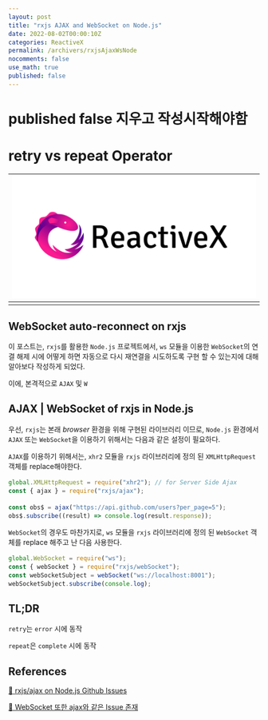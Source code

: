 ```yaml
---
layout: post
title: "rxjs AJAX and WebSocket on Node.js"
date: 2022-08-02T00:00:10Z
categories: ReactiveX
permalink: /archivers/rxjsAjaxWsNode
nocomments: false
use_math: true
published: false
---
```


# published false 지우고 작성시작해야함

# retry vs repeat Operator

| ![reactivex](/assets/posts/2022-08-02-nodeRxjsAjaxAndWS/reactivex_logo.png) |
| :-------------------------------------------------------------------------: |
|                                   <b></b>                                   |

## WebSocket auto-reconnect on rxjs

이 포스트는, `rxjs`를 활용한 `Node.js` 프로젝트에서, `ws` 모듈을 이용한 `WebSocket`의 연결 해제 시에 어떻게 하면 자동으로 다시 재연결을 시도하도록 구현 할 수 있는지에 대해 알아보다 작성하게 되었다.

이에, 본격적으로 `AJAX` 및 `W`

## AJAX | WebSocket of rxjs in Node.js

우선, `rxjs`는 본래 _browser_ 환경을 위해 구현된 라이브러리 이므로, `Node.js` 환경에서 `AJAX` 또는 `WebSocket`을 이용하기 위해서는 다음과 같은 설정이 필요하다.

`AJAX`를 이용하기 위해서는, `xhr2` 모듈을 `rxjs` 라이브러리에 정의 된 `XMLHttpRequest` 객체를 replace해야한다.

```javascript
global.XMLHttpRequest = require("xhr2"); // for Server Side Ajax
const { ajax } = require("rxjs/ajax");

const obs$ = ajax("https://api.github.com/users?per_page=5");
obs$.subscribe((result) => console.log(result.response));
```

`WebSocket`의 경우도 마찬가지로, `ws` 모듈을 `rxjs` 라이브러리에 정의 된 `WebSocket` 객체를 replace 해주고 난 다음 사용한다.

```javascript
global.WebSocket = require("ws");
const { webSocket } = require("rxjs/webSocket");
const webSocketSubject = webSocket("ws://localhost:8001");
webSocketSubject.subscribe(console.log);
```

## TL;DR

`retry`는 `error` 시에 동작

`repeat`은 `complete` 시에 동작

## References

[🔗 rxjs/ajax on Node.js Github Issues](https://github.com/ReactiveX/rxjs/issues/2099)

[🔗 WebSocket 또한 ajax와 같은 Issue 존재](https://github.com/ReactiveX/rxjs/issues/3942)
